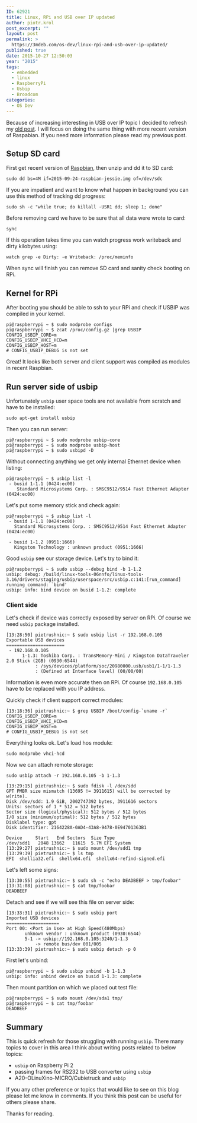 ```yaml
---
ID: 62921
title: Linux, RPi and USB over IP updated
author: piotr.krol
post_excerpt: ""
layout: post
permalink: >
  https://3mdeb.com/os-dev/linux-rpi-and-usb-over-ip-updated/
published: true
date: 2015-10-27 12:50:03
year: "2015"
tags:
  - embedded
  - linux
  - RaspberryPi
  - Usbip
  - Broadcom
categories:
  - OS Dev
---
```

Because of increasing interesting in USB over IP topic I decided to refresh my
[old post](2014/08/18/linux-rpi-and-usb-over-ip/). I will focus on doing the
same thing with more recent version of Raspabian. If you need more information
please read my previous post.

## Setup SD card

First get recent version of
[Raspbian](https://www.raspberrypi.org/downloads/raspbian/), then unzip and dd
it to SD card:

```
sudo dd bs=4M if=2015-09-24-raspbian-jessie.img of=/dev/sdc
```

If you are impatient and want to know what happen in background you can use
this method of tracking dd progress:

```
sudo sh -c "while true; do killall -USR1 dd; sleep 1; done"
```

Before removing card we have to be sure that all data were wrote to card:

```
sync
```

If this operation takes time you can watch progress work writeback and dirty
kilobytes using:

```
watch grep -e Dirty: -e Writeback: /proc/meminfo
```

When sync will finish you can remove SD card and sanity check booting on RPi.

## Kernel for RPi

After booting you should be able to ssh to your RPi and check if USBIP was
compiled in your kernel.

```
pi@raspberrypi ~ $ sudo modprobe configs
pi@raspberrypi ~ $ zcat /proc/config.gz |grep USBIP
CONFIG_USBIP_CORE=m
CONFIG_USBIP_VHCI_HCD=m
CONFIG_USBIP_HOST=m
# CONFIG_USBIP_DEBUG is not set
```

Great! It looks like both server and client support was compiled as modules in
recent Raspbian.

## Run server side of usbip

Unfortunately `usbip` user space tools are not available from scratch and have
to be installed:

```
sudo apt-get install usbip
```

Then you can run server:

```
pi@raspberrypi ~ $ sudo modprobe usbip-core
pi@raspberrypi ~ $ sudo modprobe usbip-host
pi@raspberrypi ~ $ sudo usbipd -D
```

Without connecting anything we get only internal Ethernet device  when listing:

```
pi@raspberrypi ~ $ usbip list -l
 - busid 1-1.1 (0424:ec00)
    Standard Microsystems Corp. : SMSC9512/9514 Fast Ethernet Adapter (0424:ec00)
```

Let's put some memory stick and check again:

```
pi@raspberrypi ~ $ usbip list -l
 - busid 1-1.1 (0424:ec00)
   Standard Microsystems Corp. : SMSC9512/9514 Fast Ethernet Adapter (0424:ec00)

 - busid 1-1.2 (0951:1666)
   Kingston Technology : unknown product (0951:1666)
```

Good `usbip` see our storage device. Let's try to bind it:

```
pi@raspberrypi ~ $ sudo usbip --debug bind -b 1-1.2
usbip: debug: /build/linux-tools-06nnfo/linux-tools-3.16/drivers/staging/usbip/userspace/src/usbip.c:141:[run_command] running command: `bind'
usbip: info: bind device on busid 1-1.2: complete
```

### Client side

Let's check if device was correctly exposed by server on RPi. Of course we need
`usbip` package installed.

```
[13:28:50] pietrushnic:~ $ sudo usbip list -r 192.168.0.105
Exportable USB devices
======================
 - 192.168.0.105
      1-1.3: Toshiba Corp. : TransMemory-Mini / Kingston DataTraveler 2.0 Stick (2GB) (0930:6544)
           : /sys/devices/platform/soc/20980000.usb/usb1/1-1/1-1.3
           : (Defined at Interface level) (00/00/00)
```

Information is even more accurate then on RPi. Of course `192.168.0.105` have
to be replaced with you IP address.

Quickly check if client support correct modules:

```
[13:18:36] pietrushnic:~ $ grep USBIP /boot/config-`uname -r`
CONFIG_USBIP_CORE=m
CONFIG_USBIP_VHCI_HCD=m
CONFIG_USBIP_HOST=m
# CONFIG_USBIP_DEBUG is not set
```

Everything looks ok. Let's load hos module:

```
sudo modprobe vhci-hcd
```

Now we can attach remote storage:

```
sudo usbip attach -r 192.168.0.105 -b 1-1.3
```

```
[13:29:15] pietrushnic:~ $ sudo fdisk -l /dev/sdd
GPT PMBR size mismatch (13695 != 3911615) will be corrected by w(rite).
Disk /dev/sdd: 1.9 GiB, 2002747392 bytes, 3911616 sectors
Units: sectors of 1 * 512 = 512 bytes
Sector size (logical/physical): 512 bytes / 512 bytes
I/O size (minimum/optimal): 512 bytes / 512 bytes
Disklabel type: gpt
Disk identifier: 2164228A-0AD4-43A8-9478-0E94701363B1

Device     Start   End Sectors  Size Type
/dev/sdd1   2048 13662   11615  5.7M EFI System
[13:29:27] pietrushnic:~ $ sudo mount /dev/sdd1 tmp
[13:29:39] pietrushnic:~ $ ls tmp
EFI  shellia32.efi  shellx64.efi  shellx64-refind-signed.efi
```

Let's left some signs:

```
[13:30:55] pietrushnic:~ $ sudo sh -c "echo DEADBEEF > tmp/foobar"
[13:31:08] pietrushnic:~ $ cat tmp/foobar
DEADBEEF
```

Detach and see if we will see this file on server side:

```
[13:33:31] pietrushnic:~ $ sudo usbip port
Imported USB devices
====================
Port 00: <Port in Use> at High Speed(480Mbps)
       unknown vendor : unknown product (0930:6544)
       5-1 -> usbip://192.168.0.105:3240/1-1.3
           -> remote bus/dev 001/005
[13:33:39] pietrushnic:~ $ sudo usbip detach -p 0
```

First let's unbind:

```
pi@raspberrypi ~ $ sudo usbip unbind -b 1-1.3
usbip: info: unbind device on busid 1-1.3: complete
```

Then mount partition on which we placed out test file:

```
pi@raspberrypi ~ $ sudo mount /dev/sda1 tmp/
pi@raspberrypi ~ $ cat tmp/foobar
DEADBEEF
```

## Summary

This is quick refresh for those struggling with running `usbip`. There many
topics to cover in this area I think about writing posts related to below
topics:

- `usbip` on Raspberry Pi 2
- passing frames for RS232 to USB converter using `usbip`
- A20-OLinuXino-MICRO/Cubietruck and `usbip`

If you any other preference or topics that would like to see on this blog
please let me know in comments. If you think this post can be useful for others
please share.

Thanks for reading.
